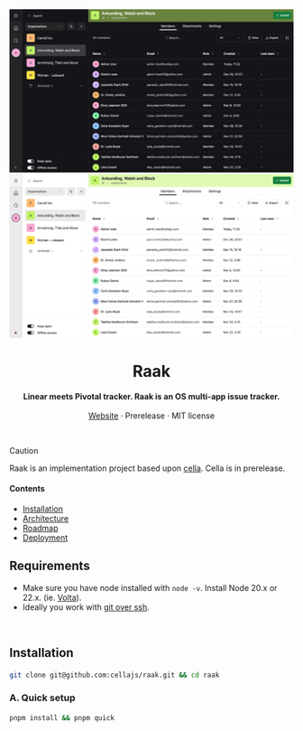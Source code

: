 <div align="center">

  <img src="./info/screenshot-dark.png#gh-dark-mode-only" />
  <img src="./info/screenshot.png#gh-light-mode-only" />

<br />

<p>
	<h1><b>Raak</b></h1>
<p>
    <b>Linear meets Pivotal tracker. Raak is an OS multi-app issue tracker.</b>
    <br />
    <br />
    <a href="https://raak.io">Website</a>
    ·
    Prerelease
    ·
    MIT license
  </p>
  <br />
</p>

</div>

> [!CAUTION]
> Raak is an implementation project based upon [cella](https://github/com/cellajs/cella). Cella is in prerelease.

#### Contents

- [Installation](#installation)
- [Architecture](/info/ARCHITECTURE.md)
- [Roadmap](/info/ROADMAP.md)
- [Deployment](/info/DEPLOYMENT.md)

## Requirements

- Make sure you have node installed with `node -v`. Install Node 20.x or 22.x. (ie. [Volta](https://docs.volta.sh/guide/)).
- Ideally you work with [git over ssh](https://docs.github.com/en/authentication/connecting-to-github-with-ssh).

<br>

## Installation

```bash
git clone git@github.com:cellajs/raak.git && cd raak
```

### A. Quick setup

```bash
pnpm install && pnpm quick
```
